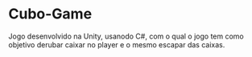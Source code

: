 # Cubo-Game
 Jogo desenvolvido na Unity, usanodo C#, com o qual o jogo tem como objetivo derubar caixar no player e o mesmo escapar das caixas.

